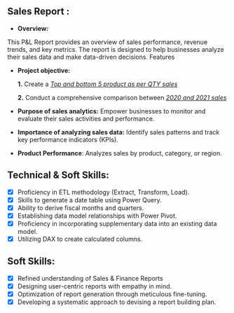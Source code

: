 ## Sales Report :

- **Overview:**

This P&L Report provides an overview of sales performance, revenue trends, and key metrics. The report is designed to help businesses analyze their sales data and make data-driven decisions.
Features


- **Project objective:** 

    **1.** Create a _[Top and bottom 5 product as per QTY sales ](https://github.com/Aniltamang07/Excel-sales_analysis/blob/main/Top%20and%20bottom%205.pdf)_ 

    **2.** Conduct a comprehensive comparison between _[2020 and 2021 sales](https://github.com/Aniltamang07/Excel-sales_analysis/blob/main/2020%20vs%202021.pdf)_

- **Purpose of sales analytics:** Empower businesses to monitor and evaluate their sales activities and performance.

- **Importance of analyzing sales data:** Identify sales patterns and track key performance indicators (KPIs).
- **Product Performance**: Analyzes sales by product, category, or region.


## Technical & Soft Skills:
- [x]	Proficiency in ETL methodology (Extract, Transform, Load).
- [x]	Skills to generate a date table using Power Query.
- [x]	Ability to derive fiscal months and quarters.
- [x]	Establishing data model relationships with Power Pivot.
- [x]	Proficiency in incorporating supplementary data into an existing data model.
- [x]	Utilizing DAX to create calculated columns.

## Soft Skills:
- [x]	Refined understanding of Sales & Finance Reports
- [x]	Designing user-centric reports with empathy in mind.
- [x]	Optimization of report generation through meticulous fine-tuning.
- [x]	Developing a systematic approach to devising a report building plan.

